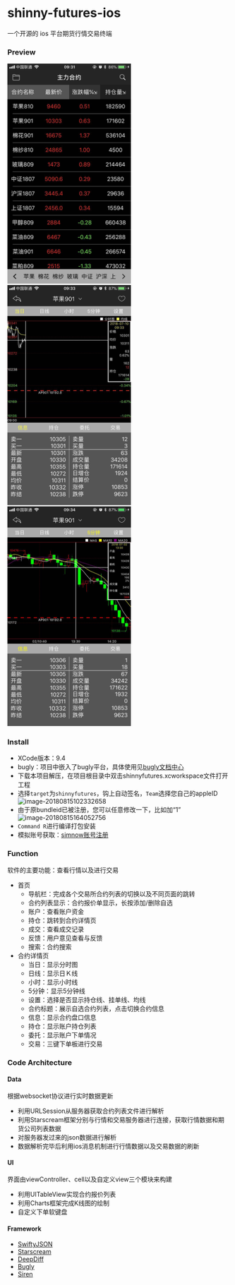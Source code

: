 # shinny-futures-ios
一个开源的 ios 平台期货行情交易终端</br>
### Preview
<img src="screenshot/主力合约.jpg" width="280"/> <img src="screenshot/信息.jpg" width="280"/> <img src="screenshot/交易.jpg" width="280"/><br>
### Install
- XCode版本：9.4
- bugly：项目中嵌入了bugly平台，具体使用见[bugly文档中心](https://bugly.qq.com/docs/)
- 下载本项目解压，在项目根目录中双击shinnyfutures.xcworkspace文件打开工程
- 选择`target`为`shinnyfutures`，钩上自动签名，`Team`选择您自己的appleID
![image-20180815102332658](https://ws1.sinaimg.cn/large/006tNbRwgy1fua6a5xchlj30ww0aiad8.jpg)
- 由于原bundleid已被注册，您可以任意修改一下，比如加“1”
![image-20180815164052756](https://ws4.sinaimg.cn/large/006tNbRwgy1fuah6rgybvj30ym0b2my1.jpg)
- `Command R`进行编译打包安装
- 模拟账号获取：[simnow账号注册](http://www.simnow.com.cn/)
### Function
软件的主要功能：查看行情以及进行交易<br>
- 首页
    - 导航栏：完成各个交易所合约列表的切换以及不同页面的跳转
    - 合约列表显示：合约报价单显示，长按添加/删除自选
    - 账户：查看账户资金
    - 持仓：跳转到合约详情页
    - 成交：查看成交记录
    - 反馈：用户意见查看与反馈
    - 搜索：合约搜索
- 合约详情页
    - 当日：显示分时图
    - 日线：显示日Ｋ线
    - 小时：显示小时线
    - 5分钟：显示5分钟线
    - 设置：选择是否显示持仓线、挂单线、均线
    - 合约标题：展示自选合约列表，点击切换合约信息
    - 信息：显示合约盘口信息
    - 持仓：显示账户持仓列表
    - 委托：显示账户下单情况
    - 交易：三键下单板进行交易
### Code Architecture
#### Data
根据websocket协议进行实时数据更新
- 利用URLSession从服务器获取合约列表文件进行解析
- 利用Starscream框架分别与行情和交易服务器进行连接，获取行情数据和期货公司列表数据
- 对服务器发过来的json数据进行解析
- 数据解析完毕后利用ios消息机制进行行情数据以及交易数据的刷新
#### UI
界面由viewController、cell以及自定义view三个模块来构建
- 利用UITableView实现合约报价列表
- 利用Charts框架完成K线图的绘制
- 自定义下单软键盘
#### Framework
- [SwiftyJSON](https://github.com/SwiftyJSON/SwiftyJSON)
- [Starscream](https://github.com/daltoniam/Starscream)
- [DeepDiff](https://github.com/onmyway133/DeepDiff)
- [Bugly](https://github.com/BuglyDevTeam/Bugly-iOS)
- [Siren](https://github.com/ArtSabintsev/Siren)
